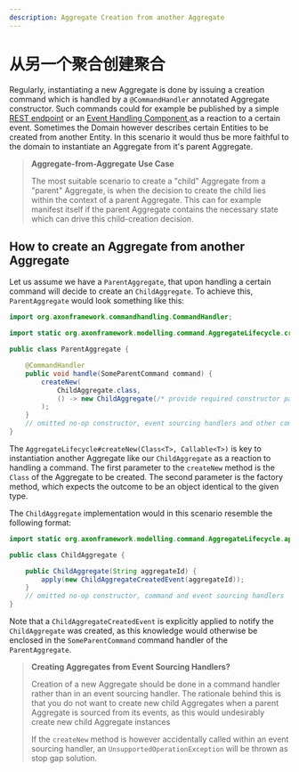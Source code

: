 ```yaml
---
description: Aggregate Creation from another Aggregate
---
```


# 从另一个聚合创建聚合

Regularly, instantiating a new Aggregate is done by issuing a creation command which is handled by a `@CommandHandler` annotated Aggregate constructor. Such commands could for example be published by a simple [REST endpoint](https://github.com/domaincomponents/reference-guide/tree/7ae838faa2d2d8045603b108c1e042f7452f59dc/implementing-domain-logic/connecting-the-ui/command-publishing-use-cases.md) or an [Event Handling Component ](../../events/event-handlers.md)as a reaction to a certain event. Sometimes the Domain however describes certain Entities to be created from another Entity. In this scenario it would thus be more faithful to the domain to instantiate an Aggregate from it's parent Aggregate.

> **Aggregate-from-Aggregate Use Case**
>
> The most suitable scenario to create a "child" Aggregate from a "parent" Aggregate, is when the decision to create the child lies within the context of a parent Aggregate. This can for example manifest itself if the parent Aggregate contains the necessary state which can drive this child-creation decision.

## How to create an Aggregate from another Aggregate

Let us assume we have a `ParentAggregate`, that upon handling a certain command will decide to create an `ChildAggregate`. To achieve this, `ParentAggregate` would look something like this:

```java
import org.axonframework.commandhandling.CommandHandler;

import static org.axonframework.modelling.command.AggregateLifecycle.createNew;

public class ParentAggregate {

    @CommandHandler
    public void handle(SomeParentCommand command) {
        createNew(
            ChildAggregate.class, 
            () -> new ChildAggregate(/* provide required constructor parameters if applicable */)
        ); 
    }
    // omitted no-op constructor, event sourcing handlers and other command handlers
}
```

The `AggregateLifecycle#createNew(Class<T>, Callable<T>)` is key to instantiation another Aggregate like our `ChildAggregate` as a reaction to handling a command. The first parameter to the `createNew` method is the `Class` of the Aggregate to be created. The second parameter is the factory method, which expects the outcome to be an object identical to the given type.

The `ChildAggregate` implementation would in this scenario resemble the following format:

```java
import static org.axonframework.modelling.command.AggregateLifecycle.apply;

public class ChildAggregate {

    public ChildAggregate(String aggregateId) {
        apply(new ChildAggregateCreatedEvent(aggregateId));
    }
    // omitted no-op constructor, command and event sourcing handlers
}
```

Note that a `ChildAggregateCreatedEvent` is explicitly applied to notify the `ChildAggregate` was created, as this knowledge would otherwise be enclosed in the `SomeParentCommand` command handler of the `ParentAggregate`.

> **Creating Aggregates from Event Sourcing Handlers?**
>
> Creation of a new Aggregate should be done in a command handler rather than in an event sourcing handler. The rationale behind this is that you do not want to create new child Aggregates when a parent Aggregate is sourced from its events, as this would undesirably create new child Aggregate instances
>
> If the `createNew` method is however accidentally called within an event sourcing handler, an `UnsupportedOperationException` will be thrown as stop gap solution.
